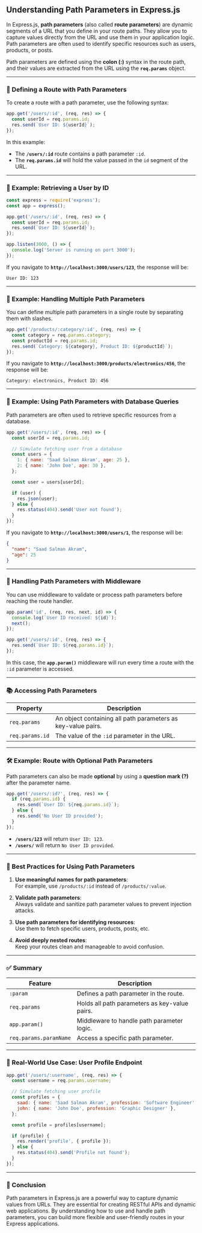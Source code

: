 ## **Understanding Path Parameters in Express.js**

In Express.js, **path parameters** (also called **route parameters**) are dynamic segments of a URL that you define in your route paths. They allow you to capture values directly from the URL and use them in your application logic. Path parameters are often used to identify specific resources such as users, products, or posts.

Path parameters are defined using the **colon (:)** syntax in the route path, and their values are extracted from the URL using the **`req.params`** object.

---

### **🔧 Defining a Route with Path Parameters**

To create a route with a path parameter, use the following syntax:

```javascript
app.get('/users/:id', (req, res) => {
  const userId = req.params.id;
  res.send(`User ID: ${userId}`);
});
```

In this example:
- The **`/users/:id`** route contains a path parameter `:id`.
- The **`req.params.id`** will hold the value passed in the `id` segment of the URL.

---

### **🧩 Example: Retrieving a User by ID**

```javascript
const express = require('express');
const app = express();

app.get('/users/:id', (req, res) => {
  const userId = req.params.id;
  res.send(`User ID: ${userId}`);
});

app.listen(3000, () => {
  console.log('Server is running on port 3000');
});
```

If you navigate to **`http://localhost:3000/users/123`**, the response will be:

```
User ID: 123
```

---

### **🧩 Example: Handling Multiple Path Parameters**

You can define multiple path parameters in a single route by separating them with slashes.

```javascript
app.get('/products/:category/:id', (req, res) => {
  const category = req.params.category;
  const productId = req.params.id;
  res.send(`Category: ${category}, Product ID: ${productId}`);
});
```

If you navigate to **`http://localhost:3000/products/electronics/456`**, the response will be:

```
Category: electronics, Product ID: 456
```

---

### **🧩 Example: Using Path Parameters with Database Queries**

Path parameters are often used to retrieve specific resources from a database.

```javascript
app.get('/users/:id', (req, res) => {
  const userId = req.params.id;

  // Simulate fetching user from a database
  const users = {
    1: { name: 'Saad Salman Akram', age: 25 },
    2: { name: 'John Doe', age: 30 },
  };

  const user = users[userId];

  if (user) {
    res.json(user);
  } else {
    res.status(404).send('User not found');
  }
});
```

If you navigate to **`http://localhost:3000/users/1`**, the response will be:

```json
{
  "name": "Saad Salman Akram",
  "age": 25
}
```

---

### **🧪 Handling Path Parameters with Middleware**

You can use middleware to validate or process path parameters before reaching the route handler.

```javascript
app.param('id', (req, res, next, id) => {
  console.log(`User ID received: ${id}`);
  next();
});

app.get('/users/:id', (req, res) => {
  res.send(`User ID: ${req.params.id}`);
});
```

In this case, the **`app.param()`** middleware will run every time a route with the `:id` parameter is accessed.

---

### **📚 Accessing Path Parameters**

| **Property**        | **Description**                                      |
|---------------------|------------------------------------------------------|
| `req.params`        | An object containing all path parameters as key-value pairs. |
| `req.params.id`     | The value of the `:id` parameter in the URL.         |

---

### **🛠 Example: Route with Optional Path Parameters**

Path parameters can also be made **optional** by using a **question mark (?)** after the parameter name.

```javascript
app.get('/users/:id?', (req, res) => {
  if (req.params.id) {
    res.send(`User ID: ${req.params.id}`);
  } else {
    res.send('No User ID provided');
  }
});
```

- **`/users/123`** will return `User ID: 123`.
- **`/users/`** will return `No User ID provided`.

---

### **🎯 Best Practices for Using Path Parameters**

1. **Use meaningful names for path parameters**:  
   For example, use `/products/:id` instead of `/products/:value`.

2. **Validate path parameters**:  
   Always validate and sanitize path parameter values to prevent injection attacks.

3. **Use path parameters for identifying resources**:  
   Use them to fetch specific users, products, posts, etc.

4. **Avoid deeply nested routes**:  
   Keep your routes clean and manageable to avoid confusion.

---

### **✅ Summary**

| **Feature**              | **Description**                              |
|--------------------------|----------------------------------------------|
| `:param`                  | Defines a path parameter in the route.       |
| `req.params`              | Holds all path parameters as key-value pairs. |
| `app.param()`             | Middleware to handle path parameter logic.   |
| `req.params.paramName`    | Access a specific path parameter.            |

---

### **🔧 Real-World Use Case: User Profile Endpoint**

```javascript
app.get('/users/:username', (req, res) => {
  const username = req.params.username;

  // Simulate fetching user profile
  const profiles = {
    saad: { name: 'Saad Salman Akram', profession: 'Software Engineer' },
    john: { name: 'John Doe', profession: 'Graphic Designer' },
  };

  const profile = profiles[username];

  if (profile) {
    res.render('profile', { profile });
  } else {
    res.status(404).send('Profile not found');
  }
});
```

---

### **🚀 Conclusion**  
Path parameters in Express.js are a powerful way to capture dynamic values from URLs. They are essential for creating RESTful APIs and dynamic web applications. By understanding how to use and handle path parameters, you can build more flexible and user-friendly routes in your Express applications.